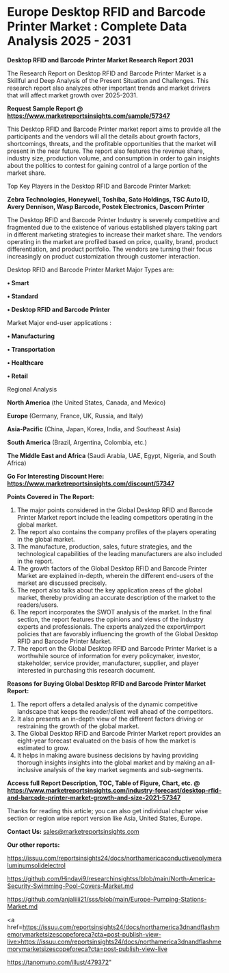 # Europe Desktop RFID and Barcode Printer Market : Complete Data Analysis 2025 - 2031

<strong>Desktop RFID and Barcode Printer Market Research Report 2031</strong>

The Research Report on Desktop RFID and Barcode Printer Market is a Skillful and Deep Analysis of the Present Situation and Challenges. This research report also analyzes other important trends and market drivers that will affect market growth over 2025-2031.

<strong>Request Sample Report @ <a href=https://www.marketreportsinsights.com/sample/57347>https://www.marketreportsinsights.com/sample/57347</a></strong>

This Desktop RFID and Barcode Printer market report aims to provide all the participants and the vendors will all the details about growth factors, shortcomings, threats, and the profitable opportunities that the market will present in the near future. The report also features the revenue share, industry size, production volume, and consumption in order to gain insights about the politics to contest for gaining control of a large portion of the market share.

Top Key Players in the Desktop RFID and Barcode Printer Market:

<strong>Zebra Technologies, Honeywell, Toshiba, Sato Holdings, TSC Auto ID, Avery Dennison, Wasp Barcode, Postek Electronics, Dascom Printer</strong>

The Desktop RFID and Barcode Printer Industry is severely competitive and fragmented due to the existence of various established players taking part in different marketing strategies to increase their market share. The vendors operating in the market are profiled based on price, quality, brand, product differentiation, and product portfolio. The vendors are turning their focus increasingly on product customization through customer interaction.

Desktop RFID and Barcode Printer Market Major Types are:

<strong>• Smart

• Standard

• Desktop RFID and Barcode Printer</strong>

Market Major end-user applications :

<strong>• Manufacturing

• Transportation

• Healthcare

• Retail</strong>

Regional Analysis

</u><strong><b>North America</b></strong> (the United States, Canada, and Mexico)

<strong><b>Europe </b></strong>(Germany, France, UK, Russia, and Italy)

<strong><b>Asia-Pacific</b></strong> (China, Japan, Korea, India, and Southeast Asia)

<strong><b>South America</b></strong> (Brazil, Argentina, Colombia, etc.)

<strong><b>The Middle East and Africa</b></strong> (Saudi Arabia, UAE, Egypt, Nigeria, and South Africa)

<strong>Go For Interesting Discount Here: <a href=https://www.marketreportsinsights.com/discount/57347>https://www.marketreportsinsights.com/discount/57347</a></strong>

<strong>Points Covered in The Report:</strong>
<ol>
  <li>The major points considered in the Global Desktop RFID and Barcode Printer Market report include the leading competitors operating in the global market.</li>
  <li>The report also contains the company profiles of the players operating in the global market.</li>
  <li>The manufacture, production, sales, future strategies, and the technological capabilities of the leading manufacturers are also included in the report.</li>
  <li>The growth factors of the Global Desktop RFID and Barcode Printer Market are explained in-depth, wherein the different end-users of the market are discussed precisely.</li>
  <li>The report also talks about the key application areas of the global market, thereby providing an accurate description of the market to the readers/users.</li>
  <li>The report incorporates the SWOT analysis of the market. In the final section, the report features the opinions and views of the industry experts and professionals. The experts analyzed the export/import policies that are favorably influencing the growth of the Global Desktop RFID and Barcode Printer Market.</li>
  <li>The report on the Global Desktop RFID and Barcode Printer Market is a worthwhile source of information for every policymaker, investor, stakeholder, service provider, manufacturer, supplier, and player interested in purchasing this research document.</li>
</ol>
<strong>Reasons for Buying Global Desktop RFID and Barcode Printer Market Report:</strong>

<ol>
  <li>The report offers a detailed analysis of the dynamic competitive landscape that keeps the reader/client well ahead of the competitors.</li>
  <li>It also presents an in-depth view of the different factors driving or restraining the growth of the global market.</li>
  <li>The Global Desktop RFID and Barcode Printer Market report provides an eight-year forecast evaluated on the basis of how the market is estimated to grow.</li>
  <li>It helps in making aware business decisions by having providing thorough insights insights into the global market and by making an all-inclusive analysis of the key market segments and sub-segments.</li>
</ol>
<strong>Access full Report Description, TOC, Table of Figure, Chart, etc. @ <a href=https://www.marketreportsinsights.com/industry-forecast/desktop-rfid-and-barcode-printer-market-growth-and-size-2021-57347>https://www.marketreportsinsights.com/industry-forecast/desktop-rfid-and-barcode-printer-market-growth-and-size-2021-57347</a></strong>


Thanks for reading this article; you can also get individual chapter wise section or region wise report version like Asia, United States, Europe.

<strong>Contact Us:</strong>
sales@marketreportsinsights.com

<strong>Our other reports:</strong>

<a href=https://issuu.com/reportsinsights24/docs/northamericaconductivepolymeraluminumsolidelectrol>https://issuu.com/reportsinsights24/docs/northamericaconductivepolymeraluminumsolidelectrol</a>

<a href=https://github.com/Hindavi9/researchinsightss/blob/main/North-America-Security-Swimming-Pool-Covers-Market.md>https://github.com/Hindavi9/researchinsightss/blob/main/North-America-Security-Swimming-Pool-Covers-Market.md</a>

<a href=https://github.com/anjaliiii21/sss/blob/main/Europe-Pumping-Stations-Market.md>https://github.com/anjaliiii21/sss/blob/main/Europe-Pumping-Stations-Market.md</a>

<a href=https://issuu.com/reportsinsights24/docs/northamerica3dnandflashmemorymarketsizescopeforeca?cta=post-publish-view-live>https://issuu.com/reportsinsights24/docs/northamerica3dnandflashmemorymarketsizescopeforeca?cta=post-publish-view-live</a>

<a href=https://tanomuno.com/illust/479372>https://tanomuno.com/illust/479372</a>"
